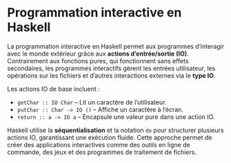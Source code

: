 # Programmation interactive en Haskell
La programmation interactive en Haskell permet aux programmes d’interagir avec le monde extérieur grâce aux **actions d’entrée/sortie (IO)**. Contrairement aux fonctions pures, qui fonctionnent sans effets secondaires, les programmes interactifs gèrent les entrées utilisateur, les opérations sur les fichiers et d’autres interactions externes via le **type IO**.  

Les actions IO de base incluent :  
- `getChar :: IO Char` – Lit un caractère de l’utilisateur.  
- `putChar :: Char -> IO ()` – Affiche un caractère à l’écran.  
- `return :: a -> IO a` – Encapsule une valeur pure dans une action IO.  

Haskell utilise la **séquentialisation** et la notation `do` pour structurer plusieurs actions IO, garantissant une exécution fluide. Cette approche permet de créer des applications interactives comme des outils en ligne de commande, des jeux et des programmes de traitement de fichiers.  

